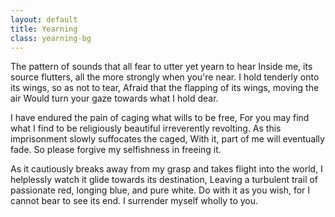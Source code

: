 ```yaml
---
layout: default
title: Yearning
class: yearning-bg
---
```



<div class="poem-wrapper">
<div class="poem-card">
The pattern of sounds that all fear to utter yet yearn to hear
Inside me, its source flutters, all the more strongly when you're near.
I hold tenderly onto its wings, so as not to tear,
Afraid that the flapping of its wings, moving the air
Would turn your gaze towards what I hold dear.

I have endured the pain of caging what wills to be free,
For you may find what I find to be religiously beautiful irreverently revolting.
As this imprisonment slowly suffocates the caged,
With it, part of me will eventually fade.
So please forgive my selfishness in freeing it.

As it cautiously breaks away from my grasp and takes flight into the world,
I helplessly watch it glide towards its destination,
Leaving a turbulent trail of passionate red, longing blue, and pure white.
Do with it as you wish, for I cannot bear to see its end.
I surrender myself wholly to you.

</div>
</div>